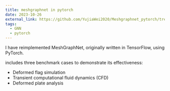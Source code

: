 ```yaml
---
title: meshgraphnet in pytorch
date: 2023-10-26
external_link: https://github.com/YujiaWei2020/Meshgraphnet_pytorch/tree/main
tags:
  - GNN
  - pytorch
---
```


I have reimplemented MeshGraphNet, originally written in TensorFlow, using PyTorch. 

includes three benchmark cases to demonstrate its effectiveness:

- Deformed flag simulation
- Transient computational fluid dynamics (CFD)
- Deformed plate analysis

<!--more-->

